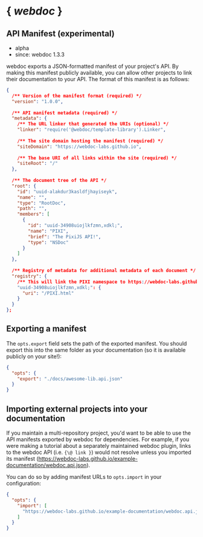 # { _webdoc_ }

## API Manifest (experimental)

* alpha
* since: webdoc 1.3.3

webdoc exports a JSON-formatted manifest of your project's API. By making this manifest publicly available,
you can allow other projects to link their documentation to your API. The format of this manifest is as follows:

```json
{
  /** Version of the manifest format (required) */
  "version": "1.0.0",
  
  /** API manifest metadata (required) */
  "metadata": {
    /** The URL linker that generated the URIs (optional) */
    "linker": "require('@webdoc/template-library').Linker",
      
    /** The site domain hosting the manifest (required) */
    "siteDomain": "https://webdoc-labs.github.io",
    
    /** The base URI of all links within the site (required) */
    "siteRoot": "/"
  },
  
  /** The document tree of the API */
  "root": {
    "id": "uuid-alakdur3kasldfjhayiseyk",
    "name": "",
    "type": "RootDoc",
    "path": "",
    "members": [
      {
        "id": "uuid-34908uiojlkfzmn,xdkl;",
        "name": "PIXI",
        "brief": "The PixiJS API!",
        "type": "NSDoc"
      }
    ]
  },
  
  /** Registry of metadata for additional metadata of each document */
  "registry": {
    /** This will link the PIXI namespace to https://webdoc-labs.github.io/example-documentation/PIXI.html! */
    "uuid-34908uiojlkfzmn,xdkl;": {
      "uri": "/PIXI.html"
    }
  }
};
```

## Exporting a manifest

The `opts.export` field sets the path of the exported manifest. You should export this into the same folder
as your documentation (so it is available publicly on your site!):

```json
{
  "opts": {
    "export": "./docs/awesome-lib.api.json"
  }
}
```

## Importing external projects into your documentation

If you maintain a multi-repository project, you'd want to be able to use the API manifests exported by webdoc
for dependencies. For example, if you were making a tutorial about a separately maintained webdoc plugin,
links to the webdoc API (i.e. `{\@ link }`) would not resolve unless you imported its manifest
(https://webdoc-labs.github.io/example-documentation/webdoc.api.json).

You can do so by adding manifest URLs to `opts.import` in your configuration:

```json
{
  "opts": {
    "import": [
      "https://webdoc-labs.github.io/example-documentation/webdoc.api.json"
    ]
  }
}
```